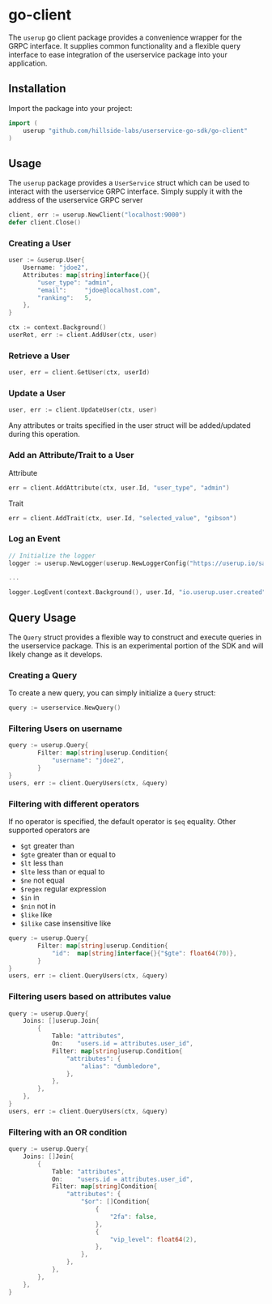 # go-client

The `userup` go client package provides a convenience wrapper for the GRPC interface. It supplies common functionality and a flexible query interface to ease integration of the userservice package into your application.

## Installation

Import the package into your project:
```go
import (
    userup "github.com/hillside-labs/userservice-go-sdk/go-client"
)
```

## Usage

The `userup` package provides a `UserService` struct which can be used to interact with the userservice GRPC interface.
Simply supply it with the address of the userservice GRPC server

```go
client, err := userup.NewClient("localhost:9000")
defer client.Close()
```

### Creating a User

```go
user := &userup.User{
    Username: "jdoe2",
    Attributes: map[string]interface{}{
        "user_type": "admin",
        "email":     "jdoe@localhost.com",
        "ranking":   5,
    },
}

ctx := context.Background()
userRet, err := client.AddUser(ctx, user)
```

### Retrieve a User

```go
user, err = client.GetUser(ctx, userId)
```

### Update a User

```go
user, err := client.UpdateUser(ctx, user)
```
Any attributes or traits specified in the user struct will be added/updated during this operation.

### Add an Attribute/Trait to a User

Attribute
```go
err = client.AddAttribute(ctx, user.Id, "user_type", "admin")
```

Trait
```go
err = client.AddTrait(ctx, user.Id, "selected_value", "gibson")
```

### Log an Event

```go
// Initialize the logger
logger := userup.NewLogger(userup.NewLoggerConfig("https://userup.io/sample-client", client))

...

logger.LogEvent(context.Background(), user.Id, "io.userup.user.created", "user", strconv.FormatUint(user.Id, 10), user)
```

## Query Usage

The `Query` struct provides a flexible way to construct and execute queries in the userservice package. This is an experimental portion of the SDK and will likely change as it develops.

### Creating a Query

To create a new query, you can simply initialize a `Query` struct:

```go
query := userservice.NewQuery()
```

### Filtering Users on username
```go
query := userup.Query{
		Filter: map[string]userup.Condition{
			"username": "jdoe2",
		}
}
users, err := client.QueryUsers(ctx, &query)
```


### Filtering with different operators

If no operator is specified, the default operator is `$eq` equality. Other supported operators are 
* `$gt` greater than 
* `$gte` greater than or equal to
* `$lt` less than
* `$lte` less than or equal to
* `$ne` not equal
* `$regex` regular expression
* `$in` in
* `$nin` not in
* `$like` like
* `$ilike` case insensitive like

```go
query := userup.Query{
		Filter: map[string]userup.Condition{
			"id":  map[string]interface{}{"$gte": float64(70)},
		}
}
users, err := client.QueryUsers(ctx, &query)
```

### Filtering users based on attributes value

```go
query := userup.Query{
    Joins: []userup.Join{
        {
            Table: "attributes",
            On:    "users.id = attributes.user_id",
            Filter: map[string]userup.Condition{
                "attributes": {
                    "alias": "dumbledore",
                },
            },
        },
    },
}
users, err := client.QueryUsers(ctx, &query)
```

### Filtering with an OR condition

```go
query := userup.Query{
    Joins: []Join{
        {
            Table: "attributes",
            On:    "users.id = attributes.user_id",
            Filter: map[string]Condition{
                "attributes": {
                    "$or": []Condition{
                        {
                            "2fa": false,
                        },
                        {
                            "vip_level": float64(2),
                        },
                    },
                },
            },
        },
    },
}
```
